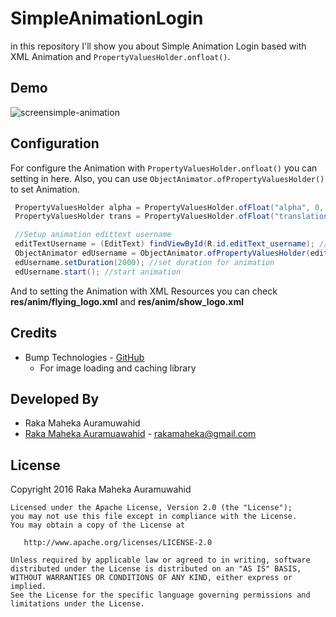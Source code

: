# SimpleAnimationLogin

in this repository I'll show you about Simple Animation Login based with XML Animation and `PropertyValuesHolder.onfloat()`.

## Demo

![screensimple-animation](https://github.com/rakamaheka22/SimpleAnimationLogin/blob/master/demo/screenrecord.gif)

## Configuration

For configure the Animation with `PropertyValuesHolder.onfloat()` you can setting in here. Also, you can use `ObjectAnimator.ofPropertyValuesHolder()` to set Animation.
```java
 PropertyValuesHolder alpha = PropertyValuesHolder.ofFloat("alpha", 0, 1); //for animation fade in
 PropertyValuesHolder trans = PropertyValuesHolder.ofFloat("translationY", 0, -280); //for animation move to up

 //Setup animation edittext username
 editTextUsername = (EditText) findViewById(R.id.editText_username); //Declare edittext username
 ObjectAnimator edUsername = ObjectAnimator.ofPropertyValuesHolder(editTextUsername, alpha, trans); //set ObjectAnimator from animation  alpha and trans
 edUsername.setDuration(2000); //set duration for animation
 edUsername.start(); //start animation
```

And to setting the Animation with XML Resources you can check **res/anim/flying_logo.xml** and **res/anim/show_logo.xml**

## Credits

- Bump Technologies - [GitHub](https://github.com/bumptech)
	- For image loading and caching library

## Developed By

* Raka Maheka Auramuwahid 
 * [Raka Maheka Auramuawahid](http://facebook.com/mahekacreative) - <rakamaheka@gmail.com>

## License

Copyright 2016 Raka Maheka Auramuwahid

    Licensed under the Apache License, Version 2.0 (the "License");
    you may not use this file except in compliance with the License.
    You may obtain a copy of the License at

       http://www.apache.org/licenses/LICENSE-2.0

    Unless required by applicable law or agreed to in writing, software
    distributed under the License is distributed on an "AS IS" BASIS,
    WITHOUT WARRANTIES OR CONDITIONS OF ANY KIND, either express or implied.
    See the License for the specific language governing permissions and
    limitations under the License.
